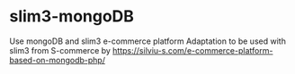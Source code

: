 # slim3-mongoDB
Use mongoDB and slim3 e-commerce platform
Adaptation to be used with slim3 from S-commerce by https://silviu-s.com/e-commerce-platform-based-on-mongodb-php/ 
